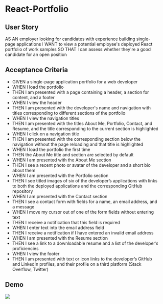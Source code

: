 # React-Portfolio

## User Story
AS AN employer looking for candidates with experience building single-page applications
I WANT to view a potential employee's deployed React portfolio of work samples
SO THAT I can assess whether they're a good candidate for an open position

## Acceptance Criteria
-   GIVEN a single-page application portfolio for a web developer
-   WHEN I load the portfolio
-   THEN I am presented with a page containing a header, a section for content, and a footer
-   WHEN I view the header
-   THEN I am presented with the developer's name and navigation with titles corresponding to different sections of the portfolio
-   WHEN I view the navigation titles
-   THEN I am presented with the titles About Me, Portfolio, Contact, and Resume, and the title corresponding to the current section is 
    highlighted
-   WHEN I click on a navigation title
-   THEN I am presented with the corresponding section below the navigation without the page reloading and that title is highlighted
-   WHEN I load the portfolio the first time
-   THEN the About Me title and section are selected by default
-   WHEN I am presented with the About Me section
-   THEN I see a recent photo or avatar of the developer and a short bio about them
-   WHEN I am presented with the Portfolio section
-   THEN I see titled images of six of the developer’s applications with links to both the deployed applications and the corresponding GitHub 
    repository
-   WHEN I am presented with the Contact section
-   THEN I see a contact form with fields for a name, an email address, and a message
-   WHEN I move my cursor out of one of the form fields without entering text
-   THEN I receive a notification that this field is required
-   WHEN I enter text into the email address field
-   THEN I receive a notification if I have entered an invalid email address
-   WHEN I am presented with the Resume section
-   THEN I see a link to a downloadable resume and a list of the developer’s proficiencies
-   WHEN I view the footer
-   THEN I am presented with text or icon links to the developer’s GitHub and LinkedIn profiles, and their profile on a third platform (Stack 
    Overflow, Twitter) 

## Demo 
![](readmei-imgs/demo.gif)
